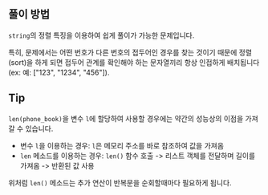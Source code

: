 ## 풀이 방법

`string`의 정렬 특징을 이용하여 쉽게 풀이가 가능한 문제입니다.

특히, 문제에서는 어떤 번호가 다른 번호의 접두어인 경우를 찾는 것이기 때문에 정렬(sort)을 하게 되면 접두어 관계를 확인해야 하는 문자열끼리 항상 인접하게 배치됩니다(ex: 예: ["123", "1234", "456"]).

## Tip

`len(phone_book)`을 변수 `l`에 할당하여 사용할 경우에는 약간의 성능상의 이점을 가져갈 수 있습니다.

- 변수 `l`을 이용하는 경우: `l`은 메모리 주소를 바로 참조하여 값을 가져옴
- `len` 메소드를 이용하는 경우: `len()` 함수 호출 -> 리스트 객체를 전달하며 길이를 가져옴 -> 반환된 값 사용

위처럼 `len()` 메소드는 추가 연산이 반복문을 순회할때마다 필요하게 됩니다.
